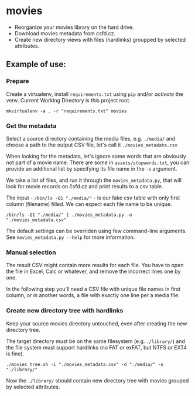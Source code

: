 # movies

- Reorganize your movies library on the hard drive.
- Download movies metadata from csfd.cz.
- Create new directory views with files (hardlinks) groupped by selected attributes.

## Example of use:

### Prepare

Create a virtualenv, install `requirements.txt` using `pip` and/or _activate_ the venv.
Current Working Directory is this project root.

```shell script
mkvirtualenv -a . -r "requirements.txt" movies
```
### Get the metadata

Select a source directory containing the media files, e.g. `./media/` and choose a path to
the output CSV file, let's call it `./movies_metadata.csv`

When looking for the metadata, let's ignore some words that are obviously not part
of a movie name. There are some in `assets/stopwords.txt`, you can provide 
an additional list by specifying its file name in the `-s` argument.

We take a list of files, and run it through the `movies_metadata.py`, that will
look for movie records on čsfd.cz and print results to a csv table.

The input - `/bin/ls -Q1 "./media/"` - is our fake csv table with only first 
column (filename) filled. We can expect each file name to be unique.

```shell script
/bin/ls -Q1 "./media/" | ./movies_metadata.py -o "./movies_metadata.csv"
```

The default settings can be overriden using few command-line arguments.
See `movies_metadata.py --help` for more information.

### Manual selection

The result CSV might contain more results for each file. You have to open the file
in Excel, Calc or whatever, and remove the incorrect lines one by one.

In the following step you'll need a CSV file with unique file names in first column,
or in another words, a file with exactly one line per a media file.

### Create new directory tree with hardlinks

Keep your source movies directory untouched, even after creating the
new directory tree.

The target directory must be on the same filesystem (e.g. `./library/`)
and the file system must support hardlinks (no FAT or exFAT, but NTFS or EXT4 is fine).

```shell script
./movies_tree.sh -i "./movies_metadata.csv" -d "./media/" -o "./library/"
```

Now the `./library/` should contain new directory tree with movies grouped by
selected attributes.
